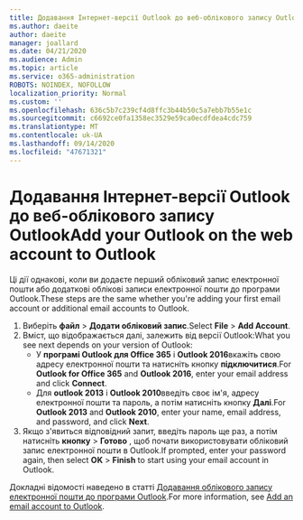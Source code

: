 ```yaml
---
title: Додавання Інтернет-версії Outlook до веб-облікового запису Outlook для Windows
ms.author: daeite
author: daeite
manager: joallard
ms.date: 04/21/2020
ms.audience: Admin
ms.topic: article
ms.service: o365-administration
ROBOTS: NOINDEX, NOFOLLOW
localization_priority: Normal
ms.custom: ''
ms.openlocfilehash: 636c5b7c239cf4d8ffc3b44b50c5a7ebb7b55e1c
ms.sourcegitcommit: c6692ce0fa1358ec3529e59ca0ecdfdea4cdc759
ms.translationtype: MT
ms.contentlocale: uk-UA
ms.lasthandoff: 09/14/2020
ms.locfileid: "47671321"
---
```

# <a name="add-your-outlook-on-the-web-account-to-outlook"></a><span data-ttu-id="3c5b3-102">Додавання Інтернет-версії Outlook до веб-облікового запису Outlook</span><span class="sxs-lookup"><span data-stu-id="3c5b3-102">Add your Outlook on the web account to Outlook</span></span>

<span data-ttu-id="3c5b3-103">Ці дії однакові, коли ви додаєте перший обліковий запис електронної пошти або додаткові облікові записи електронної пошти до програми Outlook.</span><span class="sxs-lookup"><span data-stu-id="3c5b3-103">These steps are the same whether you're adding your first email account or additional email accounts to Outlook.</span></span>

1. <span data-ttu-id="3c5b3-104">Виберіть **файл**  >  **Додати обліковий запис**.</span><span class="sxs-lookup"><span data-stu-id="3c5b3-104">Select **File** > **Add Account**.</span></span>
1. <span data-ttu-id="3c5b3-105">Вміст, що відображається далі, залежить від версії Outlook:</span><span class="sxs-lookup"><span data-stu-id="3c5b3-105">What you see next depends on your version of Outlook:</span></span>
    - <span data-ttu-id="3c5b3-106">У **програмі Outlook для Office 365** і **Outlook 2016**вкажіть свою адресу електронної пошти та натисніть кнопку **підключитися**.</span><span class="sxs-lookup"><span data-stu-id="3c5b3-106">For **Outlook for Office 365** and **Outlook 2016**, enter your email address and click **Connect**.</span></span>
    - <span data-ttu-id="3c5b3-107">Для **outlook 2013** і **Outlook 2010**введіть своє ім'я, адресу електронної пошти та пароль, а потім натисніть кнопку **Далі**.</span><span class="sxs-lookup"><span data-stu-id="3c5b3-107">For **Outlook 2013** and **Outlook 2010**, enter your name, email address, and password, and click **Next**.</span></span>
1. <span data-ttu-id="3c5b3-108">Якщо з'явиться відповідний запит, введіть пароль ще раз, а потім натисніть **кнопку**  >  **Готово** , щоб почати використовувати обліковий запис електронної пошти в Outlook.</span><span class="sxs-lookup"><span data-stu-id="3c5b3-108">If prompted, enter your password again, then select **OK** > **Finish** to start using your email account in Outlook.</span></span>

<span data-ttu-id="3c5b3-109">Докладні відомості наведено в статті [Додавання облікового запису електронної пошти до програми Outlook](https://support.office.com/article/6e27792a-9267-4aa4-8bb6-c84ef146101b).</span><span class="sxs-lookup"><span data-stu-id="3c5b3-109">For more information, see [Add an email account to Outlook](https://support.office.com/article/6e27792a-9267-4aa4-8bb6-c84ef146101b).</span></span>